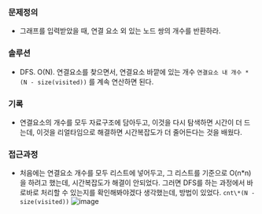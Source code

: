 ### 문제정의
- 그래프를 입력받았을 때, 연결 요소 외 있는 노드 쌍의 개수를 반환하라.
### 솔루션
- DFS. O(N). 연결요소를 찾으면서, 연결요소 바깥에 있는 개수 `연결요소 내 개수 * (N - size(visited))` 를 계속 연산하면 된다. 
### 기록
- 연결요소의 개수를 모두 자료구조에 담아두고, 이것을 다시 탐색하면 시간이 더 드는데, 이것을 리얼타임으로 해결하면 시간복잡도가 더 줄어든다는 것을 배웠다. 
### 접근과정
- 처음에는 연결요소 개수를 모두 리스트에 넣어두고, 그 리스트를 기준으로 O(n\*n)을 하려고 했는데, 시간복잡도가 해결이 안되었다. 그러면 DFS를 하는 과정에서 바로바로 처리할 수 있는지를 확인해봐야겠다 생각했는데, 방법이 있었다. `cnt\*(N - size(visited))`
![image](https://user-images.githubusercontent.com/16419202/227732164-2835dee8-4164-4139-b7ff-1e8934bb7ff7.png)
